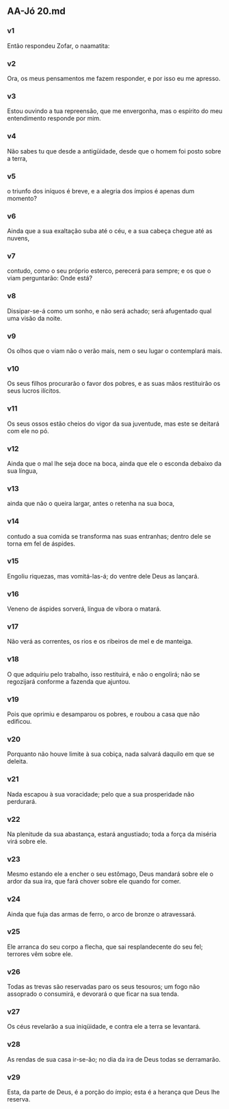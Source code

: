 ## AA-Jó 20.md
### v1
 Então respondeu Zofar, o naamatita:
### v2
 Ora, os meus pensamentos me fazem responder, e por isso eu me apresso.
### v3
 Estou ouvindo a tua repreensão, que me envergonha, mas o espírito do meu entendimento responde por mim.
### v4
 Não sabes tu que desde a antigüidade, desde que o homem foi posto sobre a terra,
### v5
 o triunfo dos iníquos é breve, e a alegria dos ímpios é apenas dum momento?
### v6
 Ainda que a sua exaltação suba até o céu, e a sua cabeça chegue até as nuvens,
### v7
 contudo, como o seu próprio esterco, perecerá para sempre; e os que o viam perguntarão: Onde está?
### v8
 Dissipar-se-á como um sonho, e não será achado; será afugentado qual uma visão da noite.
### v9
 Os olhos que o viam não o verão mais, nem o seu lugar o contemplará mais.
### v10
 Os seus filhos procurarão o favor dos pobres, e as suas mãos restituirão os seus lucros ilícitos.
### v11
 Os seus ossos estão cheios do vigor da sua juventude, mas este se deitará com ele no pó.
### v12
 Ainda que o mal lhe seja doce na boca, ainda que ele o esconda debaixo da sua língua,
### v13
 ainda que não o queira largar, antes o retenha na sua boca,
### v14
 contudo a sua comida se transforma nas suas entranhas; dentro dele se torna em fel de áspides.
### v15
 Engoliu riquezas, mas vomitá-las-á; do ventre dele Deus as lançará.
### v16
 Veneno de áspides sorverá, língua de víbora o matará.
### v17
 Não verá as correntes, os rios e os ribeiros de mel e de manteiga.
### v18
 O que adquiriu pelo trabalho, isso restituirá, e não o engolirá; não se regozijará conforme a fazenda que ajuntou.
### v19
 Pois que oprimiu e desamparou os pobres, e roubou a casa que não edificou.
### v20
 Porquanto não houve limite à sua cobiça, nada salvará daquilo em que se deleita.
### v21
 Nada escapou à sua voracidade; pelo que a sua prosperidade não perdurará.
### v22
 Na plenitude da sua abastança, estará angustiado; toda a força da miséria virá sobre ele.
### v23
 Mesmo estando ele a encher o seu estômago, Deus mandará sobre ele o ardor da sua ira, que fará chover sobre ele quando for comer.
### v24
 Ainda que fuja das armas de ferro, o arco de bronze o atravessará.
### v25
 Ele arranca do seu corpo a flecha, que sai resplandecente do seu fel; terrores vêm sobre ele.
### v26
 Todas as trevas são reservadas paro os seus tesouros; um fogo não assoprado o consumirá, e devorará o que ficar na sua tenda.
### v27
 Os céus revelarão a sua iniqüidade, e contra ele a terra se levantará.
### v28
 As rendas de sua casa ir-se-ão; no dia da ira de Deus todas se derramarão.
### v29
 Esta, da parte de Deus, é a porção do ímpio; esta é a herança que Deus lhe reserva.
